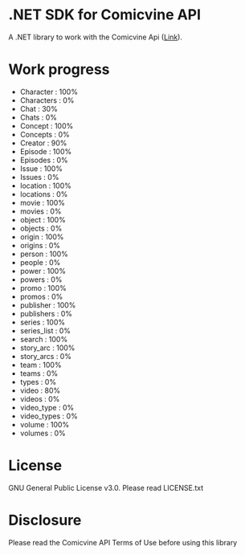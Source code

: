 # .NET SDK for Comicvine API
A .NET library to work with the Comicvine Api ([Link](http://www.comicvine.com/api/)).

# Work progress
- Character : 100%
- Characters : 0%
- Chat : 30%
- Chats : 0%
- Concept : 100%
- Concepts : 0%
- Creator : 90%
- Episode : 100%
- Episodes : 0%
- Issue : 100%
- Issues : 0%
- location : 100%
- locations : 0%
- movie : 100%
- movies : 0%
- object : 100%
- objects : 0%
- origin : 100%
- origins : 0%
- person : 100%
- people : 0%
- power : 100%
- powers : 0%
- promo : 100%
- promos : 0%
- publisher : 100%
- publishers : 0%
- series : 100%
- series_list : 0%
- search : 100%
- story_arc : 100%
- story_arcs : 0%
- team : 100%
- teams : 0%
- types : 0%
- video : 80%
- videos : 0%
- video_type : 0%
- video_types : 0%
- volume : 100%
- volumes : 0%

# License
GNU General Public License v3.0. Please read LICENSE.txt

# Disclosure
Please read the Comicvine API Terms of Use before using this library

